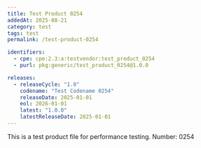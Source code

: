 ```yaml
---
title: Test Product 0254
addedAt: 2025-08-21
category: test
tags: test
permalink: /test-product-0254

identifiers:
  - cpe: cpe:2.3:a:testvendor:test_product_0254
  - purl: pkg:generic/test_product_0254@1.0.0

releases:
  - releaseCycle: "1.0"
    codename: "Test Codename 0254"
    releaseDate: 2025-01-01
    eol: 2026-01-01
    latest: "1.0.0"
    latestReleaseDate: 2025-01-01
---
```


This is a test product file for performance testing. Number: 0254
